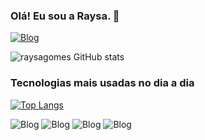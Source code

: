 ### Olá! Eu sou a Raysa. 👋
 
 [![Blog](https://img.shields.io/badge/LinkedIn-0077B5?style=for-the-badge&logo=linkedin&logoColor=white)](https://www.linkedin.com/in/raysa-gomes-7a6322205/)
 
 ![raysagomes GitHub stats](https://github-readme-stats.vercel.app/api?username=raysagomes&show_icons=true&hide=contribs,prs&cache_seconds=86400&theme=dracula)

### Tecnologias mais usadas no dia a dia

[![Top Langs](https://github-readme-stats.vercel.app/api/top-langs/?username=raysagomes&layout=donut)](https://github.com/anuraghazra/github-readme-stats)


![Blog](https://img.shields.io/badge/JavaScript-F7DF1E?style=for-the-badge&logo=javascript&logoColor=black
)
![Blog](https://img.shields.io/badge/Node.js-43853D?style=for-the-badge&logo=node.js&logoColor=white
)
![Blog](https://img.shields.io/badge/Java-ED8B00?style=for-the-badge&logo=openjdk&logoColor=white
)
![Blog](https://img.shields.io/badge/React-20232A?style=for-the-badge&logo=react&logoColor=61DAFB
)


